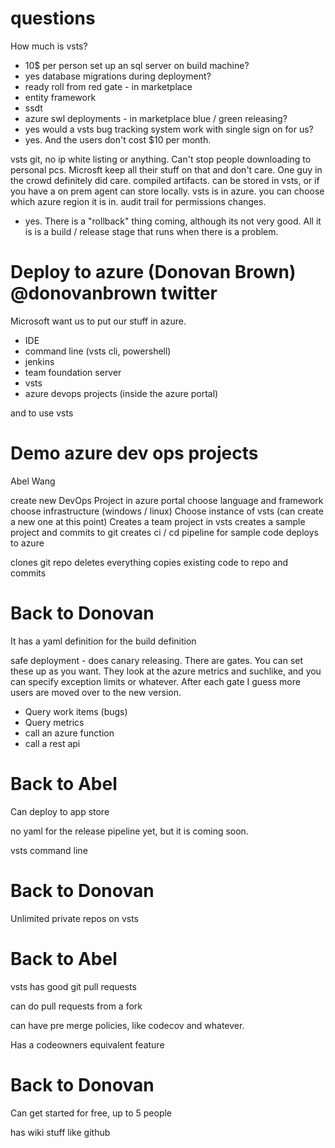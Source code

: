 
# questions

How much is vsts?
- 10$ per person
set up an sql server on build machine?
- yes
database migrations during deployment?
- ready roll from red gate - in marketplace
- entity framework 
- ssdt
- azure swl deployments - in marketplace
blue / green releasing?
- yes
would a vsts bug tracking system work with single sign on for us?
- yes. And the users don't cost $10 per month.

vsts git, no ip white listing or anything. Can't stop people downloading to personal pcs. Microsft keep all their stuff on that and don't care. One guy in the crowd definitely did care.
compiled artifacts. can be stored in vsts, or if you have a on prem agent can store locally.
vsts is in azure. you can choose which azure region it is in.
audit trail for permissions changes. 
- yes.
There is a "rollback" thing coming, although its not very good. All it is is a build / release stage that runs when there is a problem.

# Deploy to azure (Donovan Brown) @donovanbrown twitter

Microsoft want us to put our stuff in azure.

- IDE
- command line (vsts cli, powershell)
- jenkins
- team foundation server
- vsts
- azure devops projects (inside the azure portal)

and to use vsts

# Demo azure dev ops projects

Abel Wang

create new DevOps Project in azure portal
choose language and framework
choose infrastructure (windows / linux)
Choose instance of vsts (can create a new one at this point)
Creates a team project in vsts
creates a sample project and commits to git
creates ci / cd pipeline for sample code
deploys to azure

clones git repo
deletes everything
copies existing code to repo and commits

# Back to Donovan

It has a yaml definition for the build definition

safe deployment - does canary releasing. There are gates. You can set these up as you want. They look at the azure metrics and suchlike, and you can specify exception limits or whatever. After each gate I guess more users are moved over to the new version.
 - Query work items (bugs)
 - Query metrics
 - call an azure function
 - call a rest api

# Back to Abel

Can deploy to app store

no yaml for the release pipeline yet, but it is coming soon.

vsts command line

# Back to Donovan

Unlimited private repos on vsts

# Back to Abel

vsts has good git pull requests

can do pull requests from a fork

can have pre merge policies, like codecov and whatever.

Has a codeowners equivalent feature

# Back to Donovan

Can get started for free, up to 5 people

has wiki stuff like github

